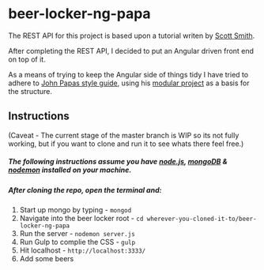 # beer-locker-ng-papa 
The REST API for this project is based upon a tutorial writen by [Scott Smith][rest-tutorial].

After completing the REST API, I decided to put an Angular driven front end on top of it.

As a means of trying to keep the Angular side of things tidy I have tried to adhere to [John Papas style guide], using his [modular project] as a basis for the structure. 


## Instructions
(Caveat - The current stage of the master branch is WIP so its not fully working, but if you want to clone and run it to see whats there feel free.)

##### The following instructions assume you have [node.js], [mongoDB] & [nodemon] installed on your machine.

##### After cloning the repo, open the terminal and: 

1. Start up mongo by typing - ``mongod``
2. Navigate into the beer locker root - ``cd wherever-you-cloned-it-to/beer-locker-ng-papa``
3. Run the server - ``nodemon server.js``
4. Run Gulp to complie the CSS - ``gulp``
5. Hit localhost - ``http://localhost:3333/`` 
6. Add some beers

[John Papas style guide]:https://github.com/johnpapa/angularjs-styleguide
[modular project]:https://github.com/johnpapa/ng-demos/tree/master/modular
[rest-tutorial]:http://scottksmith.com/blog/2014/05/02/building-restful-apis-with-node/
[node.js]:http://nodejs.org/
[mongoDB]:https://www.mongodb.org/
[nodemon]:http://nodemon.io/